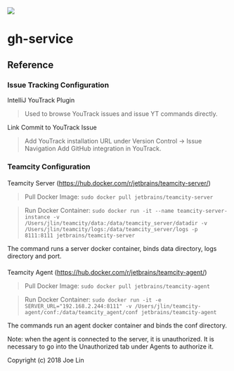<a href="http://localhost:8111/viewType.html?buildTypeId=GhService_Build&guest=1">
    <img src="http://192.168.2.244:8111/app/rest/builds/buildType:(id:GhService_Build)/statusIcon"/>
</a>

# gh-service


## Reference
### Issue Tracking Configuration

IntelliJ YouTrack Plugin
> Used to browse YouTrack issues and issue YT commands directly.

Link Commit to YouTrack Issue
> Add YouTrack installation URL under Version Control -> Issue Navigation
> Add GitHub integration in YouTrack. 

### Teamcity Configuration

####
Teamcity Server (https://hub.docker.com/r/jetbrains/teamcity-server/)

> Pull Docker Image:
`sudo docker pull jetbrains/teamcity-server`

> Run Docker Container:
`sudo docker run -it --name teamcity-server-instance -v /Users/jlin/teamcity/data:/data/teamcity_server/datadir -v /Users/jlin/teamcity/logs:/data/teamcity_server/logs -p 8111:8111 jetbrains/teamcity-server`

The command runs a server docker container, binds data directory, logs directory and port.

####
Teamcity Agent (https://hub.docker.com/r/jetbrains/teamcity-agent/)

> Pull Docker Image:
`sudo docker pull jetbrains/teamcity-agent`

> Run Docker Container:
`sudo docker run -it -e SERVER_URL="192.168.2.244:8111" -v /Users/jlin/teamcity-agent/conf:/data/teamcity_agent/conf jetbrains/teamcity-agent`

The commands run an agent docker container and binds the conf directory. 

Note: when the agent is connected to the server, it is unauthorized. It is necessary to go into the Unauthorized
tab under Agents to authorize it.   

Copyright (c) 2018 Joe Lin